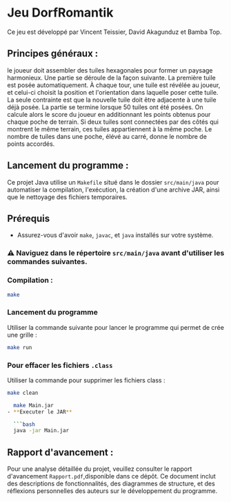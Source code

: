 # Jeu DorfRomantik 

Ce jeu est développé par Vincent Teissier, David Akagunduz et Bamba Top.

## Principes généraux :

le joueur doit assembler des tuiles hexagonales pour former un paysage harmonieux.
Une partie se déroule de la façon suivante. La première tuile est posée automatiquement. À chaque tour, une tuile est révélée au joueur, et celui-ci choisit la position et l'orientation dans laquelle poser cette tuile. La seule contrainte est que la nouvelle tuile doit être adjacente à une tuile déjà posée.
La partie se termine lorsque 50 tuiles ont été posées. On calcule alors le score du joueur en additionnant les points obtenus pour chaque poche de terrain. Si deux tuiles sont connectées par des côtés qui montrent le même terrain, ces tuiles appartiennent à la même poche. Le nombre de tuiles dans une poche, élévé au carré, donne le nombre de points accordés.

## Lancement du programme :

Ce projet Java utilise un `Makefile` situé dans le dossier `src/main/java` pour automatiser la compilation, l'exécution, la création d'une archive JAR, ainsi que le nettoyage des fichiers temporaires.

## Prérequis
- Assurez-vous d'avoir `make`, `javac`, et `java` installés sur votre système.
### ⚠️ **Naviguez dans le répertoire `src/main/java` avant d'utiliser les commandes suivantes.**

### Compilation :

```bash
make
```

### Lancement du programme 

Utiliser la commande suivante pour lancer le programme qui permet de crée une grille :

```bash
make run
```


### Pour effacer les fichiers `.class`

Utiliser la commande pour supprimer les fichiers class :

```bash
make clean
```

```bash
  make Main.jar
- **Executer le JAR**  

  ```bash
  java -jar Main.jar
  ```

  
  ## Rapport d'avancement :
  
  Pour une analyse détaillée du projet, veuillez consulter le rapport d'avancement `Rapport.pdf`,disponible dans ce dépôt. Ce document inclut des descriptions de fonctionnalités, des diagrammes de structure, et des réflexions personnelles des auteurs sur le développement du programme.